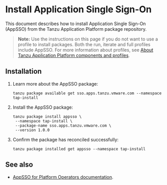 # Install Application Single Sign-On

This document describes how to install Application Single Sign-On (AppSSO) from the Tanzu Application Platform package repository.

>**Note:** Use the instructions on this page if you do not want to use a profile to install packages. 
Both the run, iterate and full profiles include AppSSO. 
For more information about profiles, see [About Tanzu Application Platform components and profiles](../about-package-profiles.md).

## <a id="installation"></a>Installation

1. Learn more about the AppSSO package:

    ```shell
    tanzu package available get sso.apps.tanzu.vmware.com --namespace tap-install
    ```

1. Install the AppSSO package:

    ```shell
    tanzu package install appsso \
     --namespace tap-install \
     --package-name sso.apps.tanzu.vmware.com \
     --version 1.0.0
    ```

1. Confirm the package has reconciled successfully:

    ```shell
    tanzu package installed get appsso --namespace tap-install
    ```

## <a id="see-also"></a>See also

- [AppSSO for Platform Operators documentation](https://docs.vmware.com/en/Application-Single-Sign-On-for-VMware-Tanzu/1.0/appsso/GUID-platform-operators-index.html).
